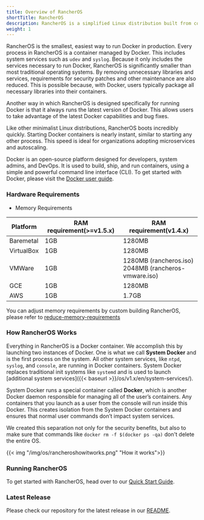 ```yaml
---
title: Overview of RancherOS
shortTitle: RancherOS
description: RancherOS is a simplified Linux distribution built from containers, for containers. These documents describe how to install and use RancherOS.
weight: 1
---
```


RancherOS is the smallest, easiest way to run Docker in production.  Every process in RancherOS is a container managed by Docker. This includes system services such as `udev` and `syslog`.  Because it only includes the services necessary to run Docker, RancherOS is significantly smaller than most traditional operating systems. By removing unnecessary libraries and services, requirements for security patches and other maintenance are also reduced. This is possible because, with Docker, users typically package all necessary libraries into their containers.

Another way in which RancherOS is designed specifically for running Docker is that it always runs the latest version of Docker. This allows users to take advantage of the latest Docker capabilities and bug fixes.

Like other minimalist Linux distributions, RancherOS boots incredibly quickly. Starting Docker containers is nearly instant, similar to starting any other process. This speed is ideal for organizations adopting microservices and autoscaling.

Docker is an open-source platform designed for developers, system admins, and DevOps. It is used to build, ship, and run containers, using a simple and powerful command line interface (CLI). To get started with Docker, please visit the [Docker user guide](https://docs.docker.com/config/daemon/).

### Hardware Requirements

* Memory Requirements

Platform   | RAM requirement(>=v1.5.x) | RAM requirement(v1.4.x)
--------   | ------------------------  | ---------------------------
Baremetal  | 1GB                       | 1280MB
VirtualBox | 1GB                       | 1280MB
VMWare     | 1GB                       | 1280MB (rancheros.iso) <br> 2048MB (rancheros-vmware.iso)
GCE        | 1GB                       | 1280MB
AWS        | 1GB                       | 1.7GB

You can adjust memory requirements by custom building RancherOS, please refer to [reduce-memory-requirements]({{<baseurl>}}/os/v1.x/en/installation/custom-builds/custom-rancheros-iso/#reduce-memory-requirements)

### How RancherOS Works

Everything in RancherOS is a Docker container. We accomplish this by launching two instances of Docker. One is what we call **System Docker** and is the first process on the system. All other system services, like `ntpd`, `syslog`, and `console`, are running in Docker containers. System Docker replaces traditional init systems like `systemd` and is used to launch [additional system services]({{< baseurl >}}/os/v1.x/en/system-services/).

System Docker runs a special container called **Docker**, which is another Docker daemon responsible for managing all of the user’s containers. Any containers that you launch as a user from the console will run inside this Docker. This creates isolation from the System Docker containers and ensures that normal user commands don’t impact system services.

 We created this separation not only for the security benefits, but also to make sure that commands like `docker rm -f $(docker ps -qa)` don't delete the entire OS.

{{< img "/img/os/rancheroshowitworks.png" "How it works">}}

### Running RancherOS

To get started with RancherOS, head over to our [Quick Start Guide]({{<baseurl>}}/os/v1.x/en/quick-start-guide/).

### Latest Release

Please check our repository for the latest release in our [README](https://github.com/rancher/os/blob/master/README.md).

<br>
<br>
